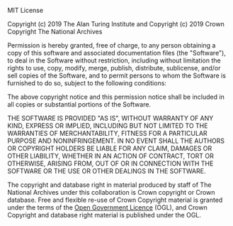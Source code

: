 MIT License

Copyright (c) 2019 The Alan Turing Institute and
Copyright (c) 2019 Crown Copyright The National Archives

Permission is hereby granted, free of charge, to any person obtaining a copy
of this software and associated documentation files (the "Software"), to deal
in the Software without restriction, including without limitation the rights
to use, copy, modify, merge, publish, distribute, sublicense, and/or sell
copies of the Software, and to permit persons to whom the Software is
furnished to do so, subject to the following conditions:

The above copyright notice and this permission notice shall be included in all
copies or substantial portions of the Software.

THE SOFTWARE IS PROVIDED "AS IS", WITHOUT WARRANTY OF ANY KIND, EXPRESS OR
IMPLIED, INCLUDING BUT NOT LIMITED TO THE WARRANTIES OF MERCHANTABILITY,
FITNESS FOR A PARTICULAR PURPOSE AND NONINFRINGEMENT. IN NO EVENT SHALL THE
AUTHORS OR COPYRIGHT HOLDERS BE LIABLE FOR ANY CLAIM, DAMAGES OR OTHER
LIABILITY, WHETHER IN AN ACTION OF CONTRACT, TORT OR OTHERWISE, ARISING FROM,
OUT OF OR IN CONNECTION WITH THE SOFTWARE OR THE USE OR OTHER DEALINGS IN THE
SOFTWARE.

The copyright and database right in material produced by staff of The National
Archives under this collaboration is Crown copyright or Crown database. Free
and flexible re-use of Crown Copyright material is granted under the terms of
the [Open Government Licence](https://www.nationalarchives.gov.uk/doc/open-government-licence/version/3/) (OGL),
and Crown Copyright and database right material is published under the OGL.
